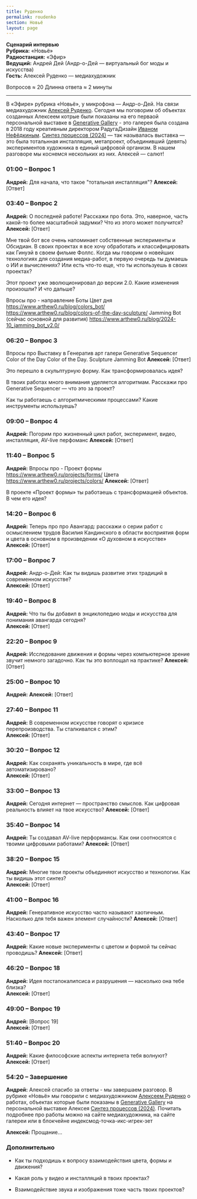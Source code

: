 ```yaml
---
title: Руденко
permalink: roudenko
section: Новьё
layout: page
---
```


**Сценарий интервью**  
**Рубрика:** «Новьё»  
**Радиостанция:** «Эфир»  
**Ведущий:** Андрей Дей (Андр-о-Дей — виртуальный бог моды и искусства)  
**Гость:** Алексей Руденко — медиахудожник

Вопросов ≈ 20 Длинна ответа ≈ 2 минуты

---

В «Эфире» рубрика «Новьё», у микрофона — Андр-о-Дей. На связи медиахудожник [Алексей Руденко](https://indexmod.xyz/roudenko-alexey). Сегодня мы поговорим об объектах созданных Алексеем котрые были показаны на его перваой персональной выставке в [Generative Gallery](https://indexmod.xyz/generative-gallery) - это галерея была создана в 2018 году креативным директором РадугаДизайн [Иваном Нефёдкиным](https://indexmod.xyz/nefedkin-ivan). [Синтез процессов (2024)](https://indexmod.xyz/process-synthesis) — так называлась выставка — это была тотальнная инсталляция, метапроект, объединивший (девять) экспериментов художника  в единый цифровой организм. В нашем разговоре мы  коснемся нескольких из них. Алексей — салют!


### 01:00 – Вопрос 1  
**Андрей:** Для начала, что такое "тотальная инсталляция"?
**Алексей:** [Ответ]

### 03:40 – Вопрос 2  
**Андрей:** О последней работе! Расскажи про бота. Это, наверное, часть какой-то более масштабной задумки? Что из этого может получится?
**Алексей:** [Ответ]

Мне твой бот все очень напоминает собственные эксперименты и Обсидиан. В своих проектах я все хочу обработать и классифицировать как Гинуэй в своем фильме Фоллс. Когда мы говорим о новейших технологиях для создания медиа-работ, в первую очередь ты думаешь о ИИ и вычислениях? Или есть что-то еще, что ты используешь в своих проектах?

Этот проект уже эволюционировал до версии 2.0. Какие изменения произошли? И что дальше?  

Впросы про - направление Боты
Цвет дня https://www.arthew0.ru/blog/colors_bot/ https://www.arthew0.ru/blog/colors-of-the-day-sculpture/ Jamming Bot (сейчас основной для развития) https://www.arthew0.ru/blog/2024-10_jamming_bot_v2.0/

### 06:20 – Вопрос 3  
Впросы про Выставку в Генератив арт галери
Generative Sequencer
Color of the Day
Color of the Day. Sculpture
Jamming Bot
**Алексей:** [Ответ]

Это перешло в скульптурную форму. Как трансформировалась идея?  

В твоих работах много внимания уделяется алгоритмам. Расскажи про Generative Sequencer — что это за проект?

Как ты работаешь с алгоритмическими процессами? Какие инструменты используешь?  

### 09:00 – Вопрос 4  
**Андрей:** Погорим про жизненный цикл работ, эксперимент, видео, инсталляция, AV-live перфоманс
**Алексей:** [Ответ]

### 11:40 – Вопрос 5  
**Андрей:** Впросы про - Проект формы
https://www.arthew0.ru/projects/forms/ Цвета https://www.arthew0.ru/projects/colors/
**Алексей:** [Ответ]

В проекте «Проект формы» ты работаешь с трансформацией объектов. В чем его идея?  

### 14:20 – Вопрос 6  
**Андрей:** Теперь про про Авангард:
расскажи о серии работ с осмыслением трудов Василия Кандинского в области восприятия форм и цвета в основном в произведении «О духовном в искусстве»
**Алексей:** [Ответ]

### 17:00 – Вопрос 7  
**Андрей:** Андр-о-Дей: Как ты видишь развитие этих традиций в современном искусстве?  
**Алексей:** [Ответ]

### 19:40 – Вопрос 8  
**Андрей:** Что ты бы добавил в энциклопедию моды и искусства для понимания авангарда сегодня?  
**Алексей:** [Ответ]

### 22:20 – Вопрос 9  
**Андрей:** Исследование движения и формы через компьютерное зрение звучит немного загадочно. Как ты это воплощал на практике?
**Алексей:** [Ответ]

### 25:00 – Вопрос 10  
**Андрей:**
**Алексей:** [Ответ]

### 27:40 – Вопрос 11  
**Андрей:**  В современном искусстве говорят о кризисе перепроизводства. Ты сталкивался с этим?  
**Алексей:** [Ответ]

### 30:20 – Вопрос 12  
**Андрей:** Как сохранять уникальность в мире, где всё автоматизировано?    
**Алексей:** [Ответ]

### 33:00 – Вопрос 13  
**Андрей:** Сегодня интернет — пространство смыслов. Как цифровая реальность влияет на твое искусство?
**Алексей:** [Ответ]

### 35:40 – Вопрос 14  
**Андрей:** Ты создавал AV-live перформансы. Как они соотносятся с твоими цифровыми работами?
**Алексей:** [Ответ]

### 38:20 – Вопрос 15  
**Андрей:** Многие твои проекты объединяют искусство и технологии. Как ты видишь этот синтез?  
**Алексей:** [Ответ]

### 41:00 – Вопрос 16  
**Андрей:** Генеративное искусство часто называют хаотичным. Насколько для тебя важен элемент случайности?
**Алексей:** [Ответ]

### 43:40 – Вопрос 17  
**Андрей:** Какие новые эксперименты с цветом и формой ты сейчас проводишь?
**Алексей:** [Ответ]

### 46:20 – Вопрос 18  
**Андрей:** Идея постапокалипсиса и разрушения — насколько она тебе близка?   
**Алексей:** [Ответ]

### 49:00 – Вопрос 19  
**Андрей:** [Вопрос 19]  
**Алексей:** [Ответ]

### 51:40 – Вопрос 20  
**Андрей:** Какие философские аспекты интернета тебя волнуют?  
**Алексей:** [Ответ]

### 54:20 – Завершение  
**Андрей:** Алексей спасибо за ответы - мы завершаем разговор. В рубрике «Новьё» мы говорили с медиахудожником [Алексеем Руденко](https://indexmod.xyz/roudenko-alexey) о работах, объектах которые были показаны в [Generative Gallery](https://indexmod.xyz/generative-gallery) на персональной выставке Алексея [Синтез процессов (2024)](https://indexmod.xyz/process-synthesis). Почитать подробнее про работы можно на сайте медиахудожника, на сайте галереи или в блокчейне индексмод-точка-икс-игрек-зет  

**Алексей:** Прощание...

### Дополнительно

+ Как ты подходишь к вопросу взаимодействия цвета, формы и движения?  

+ Какая роль у видео и инсталляций в твоих проектах?  

+ Взаимодействие звука и изображения тоже часть твоих проектов?  
